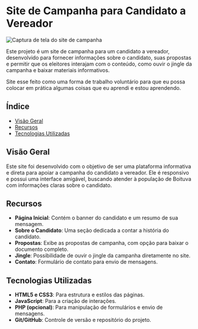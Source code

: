 # Site de Campanha para Candidato a Vereador

<img src="imagens/site_cadidato_luan.png" alt="Captura de tela do site de campanha">

<p>Este projeto é um site de campanha para um candidato a vereador, desenvolvido para fornecer informações sobre o candidato, suas propostas e permitir que os eleitores interajam com o conteúdo, como ouvir o jingle da campanha e baixar materiais informativos.</p>
<p>Site esse feito como uma forma de trabalho voluntário para que eu possa colocar em prática algumas coisas que eu aprendi e estou aprendendo.</p>

## Índice
- [Visão Geral](#visao-geral)
- [Recursos](#recursos)
- [Tecnologias Utilizadas](#tecnologias-utilizadas)

## Visão Geral
<p>Este site foi desenvolvido com o objetivo de ser uma plataforma informativa e direta para apoiar a campanha do candidato a vereador. Ele é responsivo e possui uma interface amigável, buscando atender à população de Boituva com informações claras sobre o candidato.</p>

## Recursos
<ul>
  <li><strong>Página Inicial</strong>: Contém o banner do candidato e um resumo de sua mensagem.</li>
  <li><strong>Sobre o Candidato</strong>: Uma seção dedicada a contar a história do candidato.</li>
  <li><strong>Propostas</strong>: Exibe as propostas de campanha, com opção para baixar o documento completo.</li>
  <li><strong>Jingle</strong>: Possibilidade de ouvir o jingle da campanha diretamente no site.</li>
  <li><strong>Contato</strong>: Formulário de contato para envio de mensagens.</li>
</ul>

## Tecnologias Utilizadas
<ul>
  <li><strong>HTML5 e CSS3</strong>: Para estrutura e estilos das páginas.</li>
  <li><strong>JavaScript</strong>: Para a criação de interações.</li>
  <li><strong>PHP (opcional)</strong>: Para manipulação de formulários e envio de mensagens.</li>
  <li><strong>Git/GitHub</strong>: Controle de versão e repositório do projeto.</li>
</ul>
